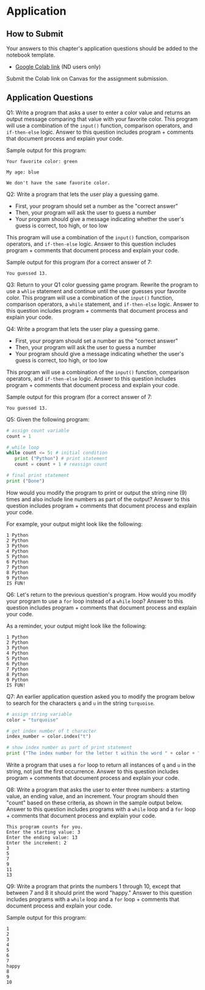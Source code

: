 # Application

## How to Submit

Your answers to this chapter's application questions should be added to the notebook template.
- [Google Colab link](https://colab.research.google.com/drive/1HVYyphtxpPUzhVISngj-PWfeZ7OPcmd7?usp=sharing) (ND users only)

Submit the Colab link on Canvas for the assignment submission.

## Application Questions


Q1: Write a program that asks a user to enter a color value and returns an output message comparing that value with your favorite color. This program will use a combination of the `input()` function, comparison operators, and `if-then-else` logic. Answer to this question includes program + comments that document process and explain your code.

Sample output for this program:
```
Your favorite color: green

My age: blue

We don't have the same favorite color.
```

Q2: Write a program that lets the user play a guessing game.
- First, your program should set a number as the "correct answer"
- Then, your program will ask the user to guess a number
- Your program should give a message indicating whether the user's guess is correct, too high, or too low

This program will use a combination of the `input()` function, comparison operators, and `if-then-else` logic. Answer to this question includes program + comments that document process and explain your code.

Sample output for this program (for a correct answer of 7:
```
You guessed 13.
```

Q3: Return to your Q1 color guessing game program. Rewrite the program to use a `whlie` statement and continue until the user guesses your favorite color. This program will use a combination of the `input()` function, comparison operators, a `while` statement, and `if-then-else` logic. Answer to this question includes program + comments that document process and explain your code.

Q4: Write a program that lets the user play a guessing game.
- First, your program should set a number as the "correct answer"
- Then, your program will ask the user to guess a number
- Your program should give a message indicating whether the user's guess is correct, too high, or too low

This program will use a combination of the `input()` function, comparison operators, and `if-then-else` logic. Answer to this question includes program + comments that document process and explain your code.

Sample output for this program (for a correct answer of 7:
```
You guessed 13.
```

Q5: Given the following program:

```Python
# assign count variable
count = 1

# while loop
while count <= 5: # initial condition
   print ("Python") # print statement
   count = count + 1 # reassign count

# final print statement
print ("Done")
```

How would you modify the program to print or output the string nine (9) times and also include line numbers as part of the output? Answer to this question includes program + comments that document process and explain your code.

For example, your output might look like the following:

```
1 Python
2 Python
3 Python
4 Python
5 Python
6 Python
7 Python
8 Python
9 Python
IS FUN!
```

Q6: Let's return to the previous question's program. How would you modify your program to use a `for` loop instead of a `while` loop? Answer to this question includes program + comments that document process and explain your code.

As a reminder, your output might look like the following:

```
1 Python
2 Python
3 Python
4 Python
5 Python
6 Python
7 Python
8 Python
9 Python
IS FUN!
```

Q7: An earlier application question asked you to modify the program below to search for the characters `q` and `u` in the string `turquoise`.

```Python
# assign string variable
color = "turquoise"

# get index number of t character
index_number = color.index("t")

# show index number as part of print statement
print ("The index number for the letter t within the word " + color + " is " + index_number)
```

Write a program that uses a `for` loop to return all instances of `q` and `u` in the string, not just the first occurrence. Answer to this question includes program + comments that document process and explain your code.

Q8: Write a program that asks the user to enter three numbers: a starting value, an ending value, and an increment. Your program should then "count" based on these criteria, as shown in the sample output below. Answer to this question includes programs with a `while` loop and a `for` loop + comments that document process and explain your code.

```
This program counts for you.
Enter the starting value: 3
Enter the ending value: 13
Enter the increment: 2
3
5
7
9
11
13
```

Q9: Write a program that prints the numbers 1 through 10, except that between 7 and 8 it should print the word "happy." Answer to this question includes programs with a `while` loop and a `for` loop + comments that document process and explain your code.

Sample output for this program:
```
1
2
3
4
5
6
7
happy
8
9
10
```